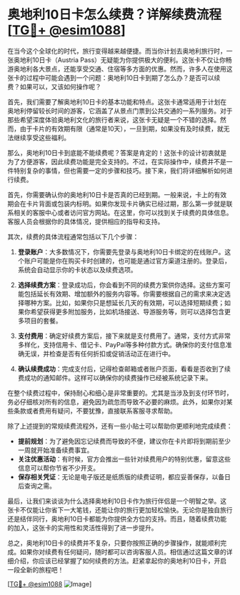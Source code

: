 # 奥地利10日卡怎么续费？详解续费流程[[TG💪+ @esim1088](https://t.me/s/esim1088)]

在当今这个全球化的时代，旅行变得越来越便捷。而当你计划去奥地利旅行时，一张奥地利10日卡（Austria Pass）无疑能为你提供极大的便利。这张卡不仅让你畅游奥地利各大景点，还能享受交通、住宿等多方面的优惠。然而，许多人在使用这张卡的过程中可能会遇到一个问题：奥地利10日卡到期了怎么办？是否可以续费？如果可以，又该如何操作呢？

首先，我们需要了解奥地利10日卡的基本功能和特点。这张卡通常适用于计划在奥地利停留较长时间的游客，它涵盖了从景点门票到公共交通的一系列服务。对于那些希望深度体验奥地利文化的旅行者来说，这张卡无疑是一个不错的选择。然而，由于卡片的有效期有限（通常是10天），一旦到期，如果没有及时续费，就无法继续享受这些福利。

那么，奥地利10日卡到底能不能续费呢？答案是肯定的！这张卡的设计初衷就是为了方便游客，因此续费功能是完全支持的。不过，在实际操作中，续费并不是一件特别复杂的事情，但也需要一定的步骤和技巧。接下来，我们将详细解析如何进行续费。

首先，你需要确认你的奥地利10日卡是否真的已经到期。一般来说，卡上的有效期会在卡片背面或包装内标明。如果你发现卡片确实已经过期，那么第一步就是联系相关的客服中心或者访问官方网站。在这里，你可以找到关于续费的具体信息。客服人员会根据你的具体情况，提供相应的指导和支持。

其次，续费的具体流程通常包括以下几个步骤：

1. **登录账户**：大多数情况下，你需要先登录与奥地利10日卡绑定的在线账户。这个账户可能是你在购买卡时创建的，也可能是通过官方渠道注册的。登录后，系统会自动显示你的卡状态以及续费选项。

2. **选择续费方案**：登录成功后，你会看到不同的续费方案供你选择。这些方案可能包括延长有效期、增加额外的服务内容等。你需要根据自己的需求来决定选择哪种方案。比如，如果你只是想延长几天的有效期，可以选择短期续费；如果你希望获得更多附加服务，比如机场接送、导游服务等，则可以选择包含更多项目的套餐。

3. **支付费用**：确定好续费方案后，接下来就是支付费用了。通常，支付方式非常多样化，支持信用卡、借记卡、PayPal等多种付款方式。确保你的支付信息准确无误，并检查是否有任何折扣或促销活动正在进行中。

4. **确认续费成功**：完成支付后，记得检查邮箱或者账户页面，看看是否收到了续费成功的通知邮件。这样可以确保你的续费操作已经被系统记录下来。

在整个续费过程中，保持耐心和细心是非常重要的。尤其是当涉及到支付环节时，务必仔细核对所有的信息，避免因为疏忽而导致不必要的麻烦。此外，如果你对某些条款或者费用有疑问，不要犹豫，直接联系客服寻求帮助。

除了上述提到的常规续费流程外，还有一些小贴士可以帮助你更顺利地完成续费：

- **提前规划**：为了避免因忘记续费而导致的不便，建议你在卡片即将到期前至少一周就开始准备续费事宜。
- **关注优惠活动**：有时候，官方会推出一些针对续费用户的特别优惠，留意这些信息可以帮你节省不少开支。
- **保存相关凭证**：无论是电子版还是纸质版的续费证明，都应妥善保存，以备日后查询之需。

最后，让我们来谈谈为什么选择奥地利10日卡作为旅行伴侣是一个明智之举。这张卡不仅能让你省下一大笔钱，还能让你的旅行更加轻松愉快。无论你是独自旅行还是结伴同行，奥地利10日卡都能为你提供全方位的支持。而且，随着续费功能的加入，这张卡的实用性和灵活性得到了进一步提升。

总之，奥地利10日卡的续费并不复杂，只要你按照正确的步骤操作，就能顺利完成。如果你对续费有任何疑问，随时都可以咨询客服人员。相信通过这篇文章的详细介绍，你应该已经掌握了如何续费的方法。赶紧拿起你的奥地利10日卡，开启一段全新的旅程吧！

[[TG💪+ @esim1088](https://t.me/s/esim1088) ![Image](https://i.postimg.cc/4NQfJmqS/Snipaste-2025-05-13-00-14-12.png)]